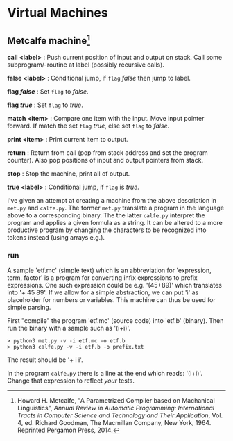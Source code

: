 # Virtual Machines

## Metcalfe machine[^2]

__call &lt;label&gt;__
: Push current position of input and output on stack.
Call some subprogram/-routine at label (possibly recursive calls).

__false &lt;label&gt;__
: Conditional jump, if `flag` *false* then jump to label.

__flag *false*__
: Set `flag` to *false*.

__flag *true*__
: Set `flag` to *true*.

__match &lt;item&gt;__
: Compare one item with the input. Move input pointer forward.
If match the set `flag` *true*, else set `flag` to *false*.

__print &lt;item&gt;__
: Print current item to output.

__return__
: Return from call (pop from stack address and set the program counter).
Also pop positions of input and output pointers from stack.

__stop__
: Stop the machine, print all of output.

__true &lt;label&gt;__
: Conditional jump, if `flag` is *true*.


I've given an attempt at creating a machine from the above description in
`met.py` and `calfe.py`. The former `met.py` translate a program in the language
above to a corresponding binary. The the latter `calfe.py` interpret the program
and applies a given formula as a string. It can be altered to a more productive
program by changing the characters to be recognized into tokens instead
(using arrays e.g.).

### run

A sample 'etf.mc' (simple text) which is an abbreviation for
'expression, term, factor' is a program for converting infix
expressions to prefix expressions. One such expression could be
e.g. '(45+89)' which translates into '+ 45 89'. If we allow for
a simple abstraction, we can put 'i' as placeholder for numbers
or variables. This machine can thus be used for simple parsing.

First "compile" the program 'etf.mc' (source code) into 'etf.b' (binary).
Then run the binary with a sample such as '(i+i)'.

```shell
> python3 met.py -v -i etf.mc -o etf.b
> python3 calfe.py -v -i etf.b -o prefix.txt
```

The result should be '+ i i'.

In the program `calfe.py` there is a line at the end which reads:
'(i+i)'. Change that expression to reflect *your* tests.

[^2]:Howard H. Metcalfe, "A Parametrized Compiler based on Machanical Linguistics",
*Annual Review in Automatic Programming: International Tracts in Computer Science
and Technology and Their Application*, Vol. 4, ed. Richard Goodman, The Macmillan
Company, New York, 1964. Reprinted Pergamon Press, 2014.
